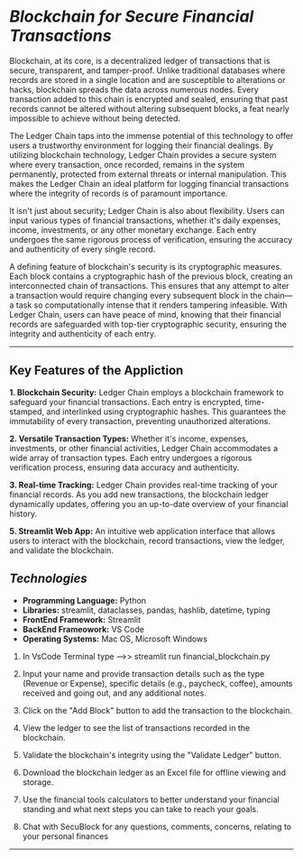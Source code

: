 # *Blockchain for Secure Financial Transactions*

Blockchain, at its core, is a decentralized ledger of transactions that is secure, transparent, and tamper-proof. Unlike traditional databases where records are stored in a single location and are susceptible to alterations or hacks, blockchain spreads the data across numerous nodes. Every transaction added to this chain is encrypted and sealed, ensuring that past records cannot be altered without altering subsequent blocks, a feat nearly impossible to achieve without being detected.

The Ledger Chain taps into the immense potential of this technology to offer users a trustworthy environment for logging their financial dealings. By utilizing blockchain technology, Ledger Chain provides a secure system where every transaction, once recorded, remains in the system permanently, protected from external threats or internal manipulation. This makes the Ledger Chain an ideal platform for logging financial transactions where the integrity of records is of paramount importance.

It isn't just about security; Ledger Chain is also about flexibility. Users can input various types of financial transactions, whether it's daily expenses, income, investments, or any other monetary exchange. Each entry undergoes the same rigorous process of verification, ensuring the accuracy and authenticity of every single record.

A defining feature of blockchain's security is its cryptographic measures. Each block contains a cryptographic hash of the previous block, creating an interconnected chain of transactions. This ensures that any attempt to alter a transaction would require changing every subsequent block in the chain—a task so computationally intense that it renders tampering infeasible. With Ledger Chain, users can have peace of mind, knowing that their financial records are safeguarded with top-tier cryptographic security, ensuring the integrity and authenticity of each entry.

---

## **Key Features of the Appliction**

**1. Blockchain Security:** Ledger Chain employs a blockchain framework to safeguard your financial transactions. Each entry is encrypted, time-stamped, and interlinked using cryptographic hashes. This guarantees the immutability of every transaction, preventing unauthorized alterations.

**2. Versatile Transaction Types:** Whether it's income, expenses, investments, or other financial activities, Ledger Chain accommodates a wide array of transaction types. Each entry undergoes a rigorous verification process, ensuring data accuracy and authenticity.

**3. Real-time Tracking:** Ledger Chain provides real-time tracking of your financial records. As you add new transactions, the blockchain ledger dynamically updates, offering you an up-to-date overview of your financial history.

**5. Streamlit Web App:** An intuitive web application interface that allows users to interact with the blockchain, record transactions, view the ledger, and validate the blockchain.

## *Technologies*

- **Programming Language:** Python
- **Libraries:** streamlit, dataclasses, pandas, hashlib, datetime, typing
- **FrontEnd Framework:** Streamlit
- **BackEnd Frameowork:** VS Code 
- **Operating Systems:** Mac OS, Microsoft Windows

1. In VsCode Terminal type -->> streamlit run financial_blockchain.py

2. Input your name and provide transaction details such as the type (Revenue or Expense), specific details (e.g., paycheck, coffee), amounts received and going out, and any additional notes.

3. Click on the "Add Block" button to add the transaction to the blockchain.

4. View the ledger to see the list of transactions recorded in the blockchain.

5. Validate the blockchain's integrity using the "Validate Ledger" button.

6. Download the blockchain ledger as an Excel file for offline viewing and storage.

7. Use the financial tools calculators to better understand your financial standing and what next steps you can take to reach your goals.

8. Chat with SecuBlock for any questions, comments, concerns, relating to your personal finances

---